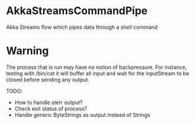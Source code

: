 AkkaStreamsCommandPipe
======================
Akka Streams flow which pipes data through a shell command

Warning
=======
The process that is run may have no notion of backpressure. For instance, testing with /bin/cat it will
buffer all input and wait for the inputStream to be closed before sending any output.

TODO: 
 - How to handle sterr output?
 - Check exit status of process?
 - Handle generic ByteStrings as output instead of Strings